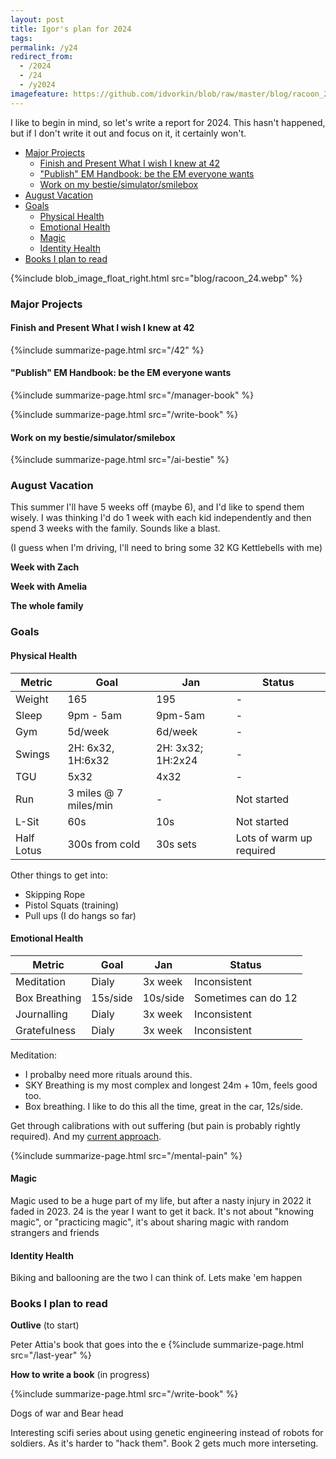 ```yaml
---
layout: post
title: Igor's plan for 2024
tags:
permalink: /y24
redirect_from:
  - /2024
  - /24
  - /y2024
imagefeature: https://github.com/idvorkin/blob/raw/master/blog/racoon_24.webp
---
```


I like to begin in mind, so let's write a report for 2024. This hasn't happened, but if I don't write it out and focus on it, it certainly won't.

<!-- prettier-ignore-start -->
<!-- vim-markdown-toc-start -->

- [Major Projects](#major-projects)
    - [Finish and Present What I wish I knew at 42](#finish-and-present-what-i-wish-i-knew-at-42)
    - ["Publish" EM Handbook: be the EM everyone wants](#publish-em-handbook-be-the-em-everyone-wants)
    - [Work on my bestie/simulator/smilebox](#work-on-my-bestiesimulatorsmilebox)
- [August Vacation](#august-vacation)
- [Goals](#goals)
    - [Physical Health](#physical-health)
    - [Emotional Health](#emotional-health)
    - [Magic](#magic)
    - [Identity Health](#identity-health)
- [Books I plan to read](#books-i-plan-to-read)

<!-- vim-markdown-toc -->
<!-- prettier-ignore-end -->

{%include blob_image_float_right.html src="blog/racoon_24.webp" %}

### Major Projects

#### Finish and Present What I wish I knew at 42

{%include summarize-page.html src="/42" %}

#### "Publish" EM Handbook: be the EM everyone wants

{%include summarize-page.html src="/manager-book" %}

{%include summarize-page.html src="/write-book" %}

#### Work on my bestie/simulator/smilebox

{%include summarize-page.html src="/ai-bestie" %}

### August Vacation

This summer I'll have 5 weeks off (maybe 6), and I'd like to spend them wisely. I was thinking I'd do 1 week with each kid independently and then spend 3 weeks with the family. Sounds like a blast.

(I guess when I'm driving, I'll need to bring some 32 KG Kettlebells with me)

**Week with Zach**

**Week with Amelia**

**The whole family**

### Goals

#### Physical Health

| Metric     | Goal                  | Jan               | Status                   |
| ---------- | --------------------- | ----------------- | ------------------------ |
| Weight     | 165                   | 195               | -                        |
| Sleep      | 9pm - 5am             | 9pm-5am           | -                        |
| Gym        | 5d/week               | 6d/week           | -                        |
| Swings     | 2H: 6x32, 1H:6x32     | 2H: 3x32; 1H:2x24 | -                        |
| TGU        | 5x32                  | 4x32              | -                        |
| Run        | 3 miles @ 7 miles/min | -                 | Not started              |
| L-Sit      | 60s                   | 10s               | Not started              |
| Half Lotus | 300s from cold        | 30s sets          | Lots of warm up required |

Other things to get into:

- Skipping Rope
- Pistol Squats (training)
- Pull ups (I do hangs so far)

#### Emotional Health

| Metric        | Goal     | Jan      | Status              |
| ------------- | -------- | -------- | ------------------- |
| Meditation    | Dialy    | 3x week  | Inconsistent        |
| Box Breathing | 15s/side | 10s/side | Sometimes can do 12 |
| Journalling   | Dialy    | 3x week  | Inconsistent        |
| Gratefulness  | Dialy    | 3x week  | Inconsistent        |

Meditation:

- I probalby need more rituals around this.
- SKY Breathing is my most complex and longest 24m + 10m, feels good too.
- Box breathing. I like to do this all the time, great in the car, 12s/side.

Get through calibrations with out suffering (but pain is probably rightly required). And my [current approach](https://idvorkin.azurewebsites.net/manager-book/performance-reveiws-calibrations-psc-olr-connections).

{%include summarize-page.html src="/mental-pain" %}

#### Magic

Magic used to be a huge part of my life, but after a nasty injury in 2022 it faded in 2023. 24 is the year I want to get it back. It's not about "knowing magic", or "practicing magic", it's about sharing magic with random strangers and friends

#### Identity Health

Biking and ballooning are the two I can think of. Lets make 'em happen

### Books I plan to read

**Outlive** (to start)

Peter Attia's book that goes into the e
{%include summarize-page.html src="/last-year" %}

**How to write a book** (in progress)

{%include summarize-page.html src="/write-book" %}

Dogs of war and Bear head

Interesting scifi series about using genetic engineering instead of robots for soldiers. As it's harder to "hack them". Book 2 gets much more interseting.
